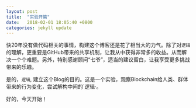 ```yaml
---
layout: post
title:  "实验开篇"
date:   2018-02-01 18:05:40 +0800
categories: jekyll update
---
```

快20年没有做代码相关的事情，构建这个博客还是花了相当大的力气。除了对`逻辑`的理解，更重要是GitHub带来的共享机制，让我从中获得非常多的收益。从而解决一个个难题。另外，特别感谢顾问“七爷”，适当的建议留白，让我享受更多挑战带来的乐趣。

是的，`逻辑`, 建立这个Blog的目的。这是一个实验，观察Blockchain给人类、群体带来的行为变化，尝试解构中间的`逻辑·。

好的，今天开始！